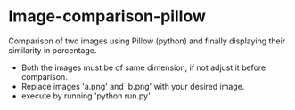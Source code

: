 # Image-comparison-pillow
Comparison of two images using Pillow (python) and finally displaying their similarity in percentage.
- Both the images must be of same dimension, if not adjust it before comparison.
- Replace images 'a.png' and 'b.png' with your desired image.
- execute by running 'python run.py'
